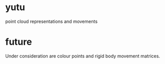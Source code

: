 # yutu

point cloud representations and movements

# future

Under consideration are colour points and rigid body movement matrices.
